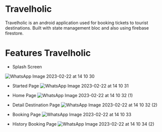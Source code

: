 # Travelholic

Travelholic is an android application used for booking tickets to tourist destinations. Built with state management bloc and also using firebase firestore.

# Features Travelholic

- Splash Screen

![WhatsApp Image 2023-02-22 at 14 10 30](https://user-images.githubusercontent.com/37206465/222071089-4a48088d-8587-4786-8020-9fd38494ba94.jpeg)

- Started Page
![WhatsApp Image 2023-02-22 at 14 10 31](https://user-images.githubusercontent.com/37206465/222071151-6bfe89eb-41dd-4856-8285-7e1f7529856a.jpeg)

- Home Page
![WhatsApp Image 2023-02-22 at 14 10 32 (1)](https://user-images.githubusercontent.com/37206465/222071209-84b0e07e-7725-437f-9e51-bb297258f2e2.jpeg)

- Detail Destination Page
![WhatsApp Image 2023-02-22 at 14 10 32 (2)](https://user-images.githubusercontent.com/37206465/222071252-7b057b44-1954-490e-afc5-e2c1de931b82.jpeg)

- Booking Page
![WhatsApp Image 2023-02-22 at 14 10 33](https://user-images.githubusercontent.com/37206465/222071291-7d576d8d-753c-42c4-9b3b-35c516c4ff7b.jpeg)

- History Booking Page
![WhatsApp Image 2023-02-22 at 14 10 34 (2)](https://user-images.githubusercontent.com/37206465/222071334-015f042f-a9ce-4ee9-807d-5e9df53c161d.jpeg)
